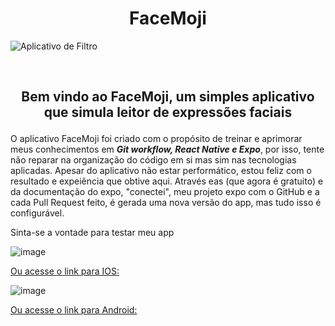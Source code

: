 <div align="center">
  
  # FaceMoji
  
</div>


![Aplicativo de Filtro](https://user-images.githubusercontent.com/85966695/232893917-7b397136-ee88-4b32-bf28-eacb8204c007.gif)

<br>

<h2 align="center">

 Bem vindo ao FaceMoji, um simples aplicativo que simula leitor de expressões faciais

</h2>

<p>
  O aplicativo FaceMoji foi criado com o propósito de treinar e aprimorar meus conhecimentos em <b><i>Git workflow,
  React Native e Expo</i></b>, por isso, tente não reparar na organização do código em si mas sim nas tecnologias aplicadas.
  Apesar do aplicativo não estar performático, estou feliz com o resultado e expeiência que obtive aqui.
  Através eas (que agora é gratuito) e da documentação do expo, "conectei", meu projeto expo com o GitHub e a cada Pull Request feito,
  é gerada uma nova versão do app, mas tudo isso é configurável.
  
  Sinta-se a vontade para testar meu app
</p>

![image](https://user-images.githubusercontent.com/85966695/232897690-220c7a16-16c3-4c38-899e-4c5a3a1cc1b6.png)

<a href="exp://u.expo.dev/update/e79b1085-40ef-48f8-b1f9-20dffa4ed901">
  Ou acesse o link para IOS:
</a>

<br>

![image](https://user-images.githubusercontent.com/85966695/232897956-a073a430-8ac9-4a38-b91d-b9fe769efb12.png)

<a href="exp://u.expo.dev/update/846dd1d9-c13a-4508-9ddf-d71cc116ef80">
  Ou acesse o link para Android:
</a>

 
